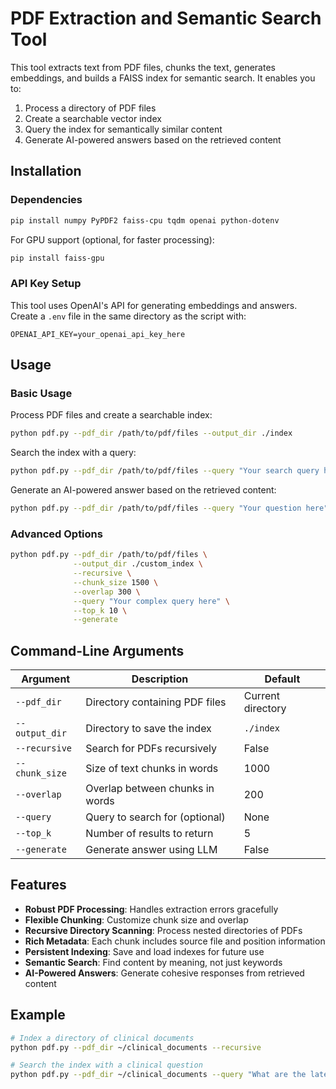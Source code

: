 # PDF Extraction and Semantic Search Tool

This tool extracts text from PDF files, chunks the text, generates embeddings, and builds a FAISS index for semantic search. It enables you to:

1. Process a directory of PDF files
2. Create a searchable vector index
3. Query the index for semantically similar content
4. Generate AI-powered answers based on the retrieved content

## Installation

### Dependencies

```bash
pip install numpy PyPDF2 faiss-cpu tqdm openai python-dotenv
```

For GPU support (optional, for faster processing):

```bash
pip install faiss-gpu
```

### API Key Setup

This tool uses OpenAI's API for generating embeddings and answers. Create a `.env` file in the same directory as the script with:

```
OPENAI_API_KEY=your_openai_api_key_here
```

## Usage

### Basic Usage

Process PDF files and create a searchable index:

```bash
python pdf.py --pdf_dir /path/to/pdf/files --output_dir ./index
```

Search the index with a query:

```bash
python pdf.py --pdf_dir /path/to/pdf/files --query "Your search query here"
```

Generate an AI-powered answer based on the retrieved content:

```bash
python pdf.py --pdf_dir /path/to/pdf/files --query "Your question here" --generate
```

### Advanced Options

```bash
python pdf.py --pdf_dir /path/to/pdf/files \
              --output_dir ./custom_index \
              --recursive \
              --chunk_size 1500 \
              --overlap 300 \
              --query "Your complex query here" \
              --top_k 10 \
              --generate
```

## Command-Line Arguments

| Argument | Description | Default |
|----------|-------------|---------|
| `--pdf_dir` | Directory containing PDF files | Current directory |
| `--output_dir` | Directory to save the index | `./index` |
| `--recursive` | Search for PDFs recursively | False |
| `--chunk_size` | Size of text chunks in words | 1000 |
| `--overlap` | Overlap between chunks in words | 200 |
| `--query` | Query to search for (optional) | None |
| `--top_k` | Number of results to return | 5 |
| `--generate` | Generate answer using LLM | False |

## Features

- **Robust PDF Processing**: Handles extraction errors gracefully
- **Flexible Chunking**: Customize chunk size and overlap
- **Recursive Directory Scanning**: Process nested directories of PDFs
- **Rich Metadata**: Each chunk includes source file and position information
- **Persistent Indexing**: Save and load indexes for future use
- **Semantic Search**: Find content by meaning, not just keywords
- **AI-Powered Answers**: Generate cohesive responses from retrieved content

## Example

```bash
# Index a directory of clinical documents
python pdf.py --pdf_dir ~/clinical_documents --recursive

# Search the index with a clinical question
python pdf.py --pdf_dir ~/clinical_documents --query "What are the latest ADHD diagnostic criteria for adults?" --generate
